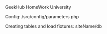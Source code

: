 GeekHub HomeWork University

Config:
/src/config/parameters.php

Creating tables and load fixtures:
siteName/db
